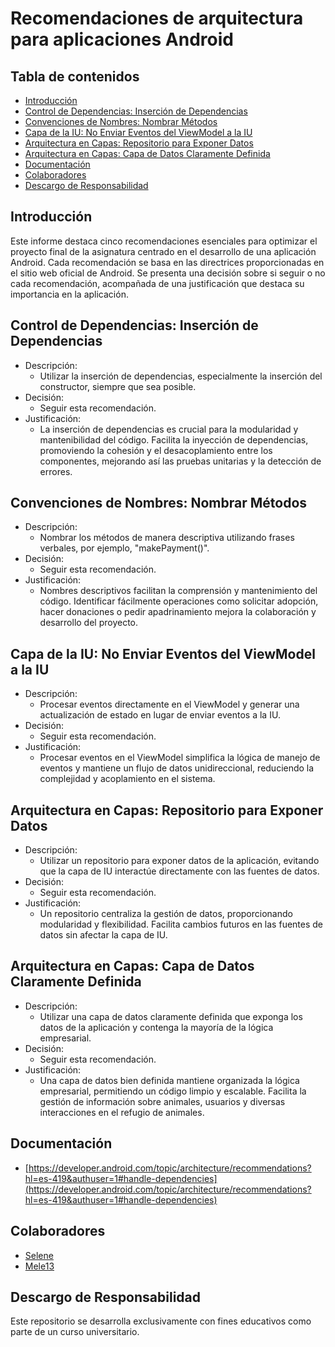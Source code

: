 # Recomendaciones de arquitectura para aplicaciones Android

## Tabla de contenidos
- [Introducción](#introducción)
- [Control de Dependencias: Inserción de Dependencias](#control-de-dependencias-inserción-de-dependencias)
- [Convenciones de Nombres: Nombrar Métodos](#convenciones-de-nombres-nombrar-métodos)
- [Capa de la IU: No Enviar Eventos del ViewModel a la IU](#capa-de-la-iu-no-enviar-eventos-del-viewmodel-a-la-iu)
- [Arquitectura en Capas: Repositorio para Exponer Datos](#arquitectura-en-capas-repositorio-para-exponer-datos)
- [Arquitectura en Capas: Capa de Datos Claramente Definida](#arquitectura-en-capas-capa-de-datos-claramente-definida)
- [Documentación](#documentación)
- [Colaboradores](#colaboradores)
- [Descargo de Responsabilidad](#descargo-de-responsabilidad)

## Introducción
Este informe destaca cinco recomendaciones esenciales para optimizar el proyecto final de la asignatura centrado en el desarrollo de una aplicación Android. Cada recomendación se basa en las directrices proporcionadas en el sitio web oficial de Android. Se presenta una decisión sobre si seguir o no cada recomendación, acompañada de una justificación que destaca su importancia en la aplicación.

## Control de Dependencias: Inserción de Dependencias
- Descripción:
  - Utilizar la inserción de dependencias, especialmente la inserción del constructor, siempre que sea posible.
- Decisión:
  - Seguir esta recomendación.
- Justificación:
  - La inserción de dependencias es crucial para la modularidad y mantenibilidad del código. Facilita la inyección de dependencias, promoviendo la cohesión y el desacoplamiento entre los componentes, mejorando así las pruebas unitarias y la detección de errores.

## Convenciones de Nombres: Nombrar Métodos
- Descripción:
  - Nombrar los métodos de manera descriptiva utilizando frases verbales, por ejemplo, "makePayment()".
- Decisión:
  - Seguir esta recomendación.
- Justificación:
  - Nombres descriptivos facilitan la comprensión y mantenimiento del código. Identificar fácilmente operaciones como solicitar adopción, hacer donaciones o pedir apadrinamiento mejora la colaboración y desarrollo del proyecto.

## Capa de la IU: No Enviar Eventos del ViewModel a la IU
- Descripción:
  - Procesar eventos directamente en el ViewModel y generar una actualización de estado en lugar de enviar eventos a la IU.
- Decisión:
  - Seguir esta recomendación.
- Justificación:
  - Procesar eventos en el ViewModel simplifica la lógica de manejo de eventos y mantiene un flujo de datos unidireccional, reduciendo la complejidad y acoplamiento en el sistema.

## Arquitectura en Capas: Repositorio para Exponer Datos
- Descripción:
  - Utilizar un repositorio para exponer datos de la aplicación, evitando que la capa de IU interactúe directamente con las fuentes de datos.
- Decisión:
  - Seguir esta recomendación.
- Justificación:
  - Un repositorio centraliza la gestión de datos, proporcionando modularidad y flexibilidad. Facilita cambios futuros en las fuentes de datos sin afectar la capa de IU.

## Arquitectura en Capas: Capa de Datos Claramente Definida
- Descripción:
  - Utilizar una capa de datos claramente definida que exponga los datos de la aplicación y contenga la mayoría de la lógica empresarial.
- Decisión:
  - Seguir esta recomendación.
- Justificación:
  - Una capa de datos bien definida mantiene organizada la lógica empresarial, permitiendo un código limpio y escalable. Facilita la gestión de información sobre animales, usuarios y diversas interacciones en el refugio de animales.

## Documentación
- [https://developer.android.com/topic/architecture/recommendations?hl=es-419&authuser=1#handle-dependencies](https://developer.android.com/topic/architecture/recommendations?hl=es-419&authuser=1#handle-dependencies)

## Colaboradores
- [Selene](https://github.com/SeleneGonzalezCurbelo)
- [Mele13](https://github.com/mele13)

## Descargo de Responsabilidad
Este repositorio se desarrolla exclusivamente con fines educativos como parte de un curso universitario.
